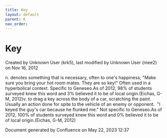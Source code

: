 ```yaml
---
title: Key
layout: default
parent: K
nav_order:
---
```


# Key

Created by  Unknown User (krk5), last modified by  Unknown User (mee2) on Nov 16, 2012

n. denotes something that is necessary, often to one's happiness; &quot;Make sure you bring your hot room mates. They are so key!&quot; Often used in a hyperbolical context. Specific to Geneseo.As of 2012, 98% of students surveyed knew this word and 3% believed it to be of local origin.(Eichas, G-M, 2012)v. to drag a key across the body of a car, scratching the paint.  Usually an action done for spite to the vehicle of an enemy or opponent.  &quot;I keyed the guy's car because he flunked me.&quot; Not specific to Geneseo.As of 2012, 100% of students surveyed knew this word and 0% believed it to be of local origin.(Eichas, G-M, 2012)

Document generated by Confluence on May 22, 2023 12:37


